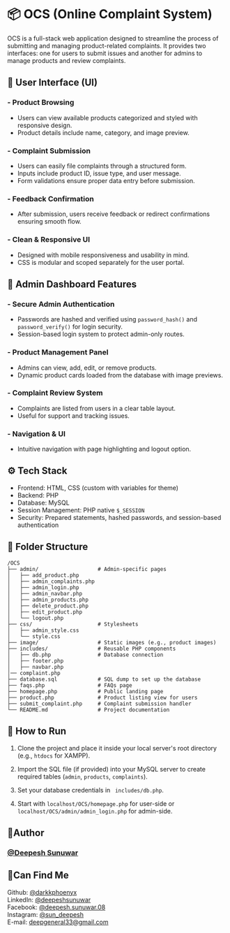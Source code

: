 # 📦 OCS (Online Complaint System)

OCS is a full-stack web application designed to streamline the process of submitting and managing product-related complaints. It provides two interfaces: one for users to submit issues and another for admins to manage products and review complaints.

## 👤 User Interface (UI)

### - Product Browsing

- Users can view available products categorized and styled with responsive design.
- Product details include name, category, and image preview.

### - Complaint Submission

- Users can easily file complaints through a structured form.
- Inputs include product ID, issue type, and user message.
- Form validations ensure proper data entry before submission.

### - Feedback Confirmation

- After submission, users receive feedback or redirect confirmations ensuring smooth flow.

### - Clean & Responsive UI

- Designed with mobile responsiveness and usability in mind.
- CSS is modular and scoped separately for the user portal.

## 🔐 Admin Dashboard Features

### - Secure Admin Authentication

- Passwords are hashed and verified using `password_hash()` and `password_verify()` for login security.
- Session-based login system to protect admin-only routes.

### - Product Management Panel

- Admins can view, add, edit, or remove products.
- Dynamic product cards loaded from the database with image previews.

### - Complaint Review System

- Complaints are listed from users in a clear table layout.
- Useful for support and tracking issues.

### - Navigation & UI

- Intuitive navigation with page highlighting and logout option.

## ⚙️ Tech Stack

- Frontend: HTML, CSS (custom with variables for theme)
- Backend: PHP
- Database: MySQL
- Session Management: PHP native `$_SESSION`
- Security: Prepared statements, hashed passwords, and session-based authentication

## 📁 Folder Structure

```
/OCS
├── admin/                   # Admin-specific pages
│   ├── add_product.php
│   ├── admin_complaints.php
│   ├── admin_login.php
│   ├── admin_navbar.php
│   ├── admin_products.php
│   ├── delete_product.php
│   ├── edit_product.php
│   └── logout.php
├── css/                     # Stylesheets
│   ├── admin_style.css
│   └── style.css
├── image/                   # Static images (e.g., product images)
├── includes/                # Reusable PHP components
│   ├── db.php               # Database connection
│   ├── footer.php
│   ├── navbar.php
│── complaint.php
├── database.sql             # SQL dump to set up the database
├── faqs.php                 # FAQs page
├── homepage.php             # Public landing page
├── product.php              # Product listing view for users
├── submit_complaint.php     # Complaint submission handler
└── README.md                # Project documentation
```

## 🚀 How to Run

1. Clone the project and place it inside your local server's root directory (e.g., `htdocs` for XAMPP).

2. Import the SQL file (if provided) into your MySQL server to create required tables (`admin`, `products`, `complaints`).

3. Set your database credentials in ` includes/db.php`.

4. Start with `localhost/OCS/homepage.php` for user-side or `localhost/OCS/admin/admin_login.php` for admin-side.

## 👦Author

### [@Deepesh Sunuwar](https://github.com/darkkphoenyx)

## 🔗Can Find Me

Github: [@darkkphoenyx](https://github.com/darkkphoenyx)  
LinkedIn: [@deepeshsunuwar](https://www.linkedin.com/in/deepesh-sunuwar-6237351aa/)  
Facebook: [@deepesh.sunuwar.08](https://www.facebook.com/deepesh.sunuwar.08)  
Instagram: [@sun_deepesh](https://www.instagram.com/sun_deepesh/)  
E-mail: deepgeneral33@gmail.com
